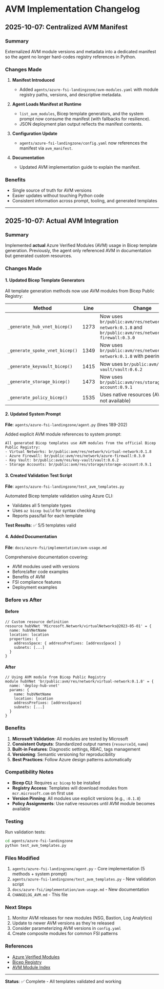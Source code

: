 # AVM Implementation Changelog

## 2025-10-07: Centralized AVM Manifest

### Summary
Externalized AVM module versions and metadata into a dedicated manifest so the agent no longer hard-codes registry references in Python.

### Changes Made

1. **Manifest Introduced**
   - Added `agents/azure-fsi-landingzone/avm-modules.yaml` with module registry paths, versions, and descriptive metadata.

2. **Agent Loads Manifest at Runtime**
   - `list_avm_modules`, Bicep template generators, and the system prompt now consume the manifest (with fallbacks for resilience).
   - JSON deployment plan output reflects the manifest contents.

3. **Configuration Update**
   - `agents/azure-fsi-landingzone/config.yaml` now references the manifest via `avm_manifest`.

4. **Documentation**
   - Updated AVM implementation guide to explain the manifest.

### Benefits

- Single source of truth for AVM versions
- Easier updates without touching Python code
- Consistent information across prompt, tooling, and generated templates

---

## 2025-10-07: Actual AVM Integration

### Summary
Implemented **actual** Azure Verified Modules (AVM) usage in Bicep template generation. Previously, the agent only referenced AVM in documentation but generated custom resources.

### Changes Made

#### 1. Updated Bicep Template Generators
All template generation methods now use AVM modules from Bicep Public Registry:

| Method | Line | Change |
|--------|------|--------|
| `_generate_hub_vnet_bicep()` | 1273 | Now uses `br/public:avm/res/network/virtual-network:0.1.8` and `br/public:avm/res/network/azure-firewall:0.3.0` |
| `_generate_spoke_vnet_bicep()` | 1349 | Now uses `br/public:avm/res/network/virtual-network:0.1.8` with peering |
| `_generate_keyvault_bicep()` | 1415 | Now uses `br/public:avm/res/key-vault/vault:0.6.2` |
| `_generate_storage_bicep()` | 1473 | Now uses `br/public:avm/res/storage/storage-account:0.9.1` |
| `_generate_policy_bicep()` | 1535 | Uses native resources (AVM module not available) |

#### 2. Updated System Prompt
**File**: `agents/azure-fsi-landingzone/agent.py` (lines 189-202)

Added explicit AVM module references to system prompt:
```
All generated Bicep templates use AVM modules from the official Bicep Public Registry:
- Virtual Networks: br/public:avm/res/network/virtual-network:0.1.8
- Azure Firewall: br/public:avm/res/network/azure-firewall:0.3.0
- Key Vault: br/public:avm/res/key-vault/vault:0.6.2
- Storage Accounts: br/public:avm/res/storage/storage-account:0.9.1
```

#### 3. Created Validation Test Script
**File**: `agents/azure-fsi-landingzone/test_avm_templates.py`

Automated Bicep template validation using Azure CLI:
- Validates all 5 template types
- Uses `az bicep build` for syntax checking
- Reports pass/fail for each template

**Test Results**: ✅ 5/5 templates valid

#### 4. Added Documentation
**File**: `docs/azure-fsi/implementation/avm-usage.md`

Comprehensive documentation covering:
- AVM modules used with versions
- Before/after code examples
- Benefits of AVM
- FSI compliance features
- Deployment examples

### Before vs After

#### Before
```bicep
// Custom resource definition
resource hubVNet 'Microsoft.Network/virtualNetworks@2023-05-01' = {
  name: hubVNetName
  location: location
  properties: {
    addressSpace: { addressPrefixes: [addressSpace] }
    subnets: [...]
  }
}
```

#### After
```bicep
// Using AVM module from Bicep Public Registry
module hubVNet 'br/public:avm/res/network/virtual-network:0.1.8' = {
  name: 'deploy-hub-vnet'
  params: {
    name: hubVNetName
    location: location
    addressPrefixes: [addressSpace]
    subnets: [...]
  }
}
```

### Benefits

1. **Microsoft Validation**: All modules are tested by Microsoft
2. **Consistent Outputs**: Standardized output names (`resourceId`, `name`)
3. **Built-in Features**: Diagnostic settings, RBAC, tags management
4. **Versioning**: Semantic versioning for reproducibility
5. **Best Practices**: Follow Azure design patterns automatically

### Compatibility Notes

- **Bicep CLI**: Requires `az bicep` to be installed
- **Registry Access**: Templates will download modules from `mcr.microsoft.com` on first use
- **Version Pinning**: All modules use explicit versions (e.g., `:0.1.8`)
- **Policy Assignments**: Use native resources until AVM module becomes available

### Testing

Run validation tests:
```bash
cd agents/azure-fsi-landingzone
python test_avm_templates.py
```

### Files Modified

1. `agents/azure-fsi-landingzone/agent.py` - Core implementation (5 methods + system prompt)
2. `agents/azure-fsi-landingzone/test_avm_templates.py` - New validation script
3. `docs/azure-fsi/implementation/avm-usage.md` - New documentation
4. `CHANGELOG_AVM.md` - This file

### Next Steps

1. Monitor AVM releases for new modules (NSG, Bastion, Log Analytics)
2. Update to newer AVM versions as they're released
3. Consider parameterizing AVM versions in `config.yaml`
4. Create composite modules for common FSI patterns

### References

- [Azure Verified Modules](https://aka.ms/AVM)
- [Bicep Registry](https://github.com/Azure/bicep-registry-modules)
- [AVM Module Index](https://azure.github.io/Azure-Verified-Modules/)

---

**Status**: ✅ Complete - All templates validated and working
